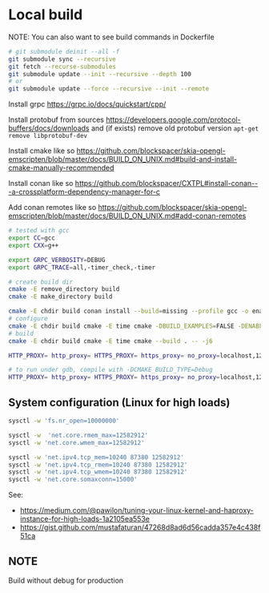 # Local build

NOTE: You can also want to see build commands in Dockerfile

```bash
# git submodule deinit --all -f
git submodule sync --recursive
git fetch --recurse-submodules
git submodule update --init --recursive --depth 100
# or
git submodule update --force --recursive --init --remote
```

Install grpc https://grpc.io/docs/quickstart/cpp/

Install protobuf from sources https://developers.google.com/protocol-buffers/docs/downloads and (if exists) remove old protobuf version `apt-get remove libprotobuf-dev`

Install cmake like so https://github.com/blockspacer/skia-opengl-emscripten/blob/master/docs/BUILD_ON_UNIX.md#build-and-install-cmake-manually-recommended

Install conan like so https://github.com/blockspacer/CXTPL#install-conan---a-crossplatform-dependency-manager-for-c

Add conan remotes like so https://github.com/blockspacer/skia-opengl-emscripten/blob/master/docs/BUILD_ON_UNIX.md#add-conan-remotes

```bash
# tested with gcc
export CC=gcc
export CXX=g++

export GRPC_VERBOSITY=DEBUG
export GRPC_TRACE=all,-timer_check,-timer

# create build dir
cmake -E remove_directory build
cmake -E make_directory build

cmake -E chdir build conan install --build=missing --profile gcc -o enable_tests=False ..
# configure
cmake -E chdir build cmake -E time cmake -DBUILD_EXAMPLES=FALSE -DENABLE_CLING=FALSE -DINSTALL_CLING=FALSE -DCMAKE_BUILD_TYPE=Debug ..
# build
cmake -E chdir build cmake -E time cmake --build . -- -j6
```

```bash
HTTP_PROXY= http_proxy= HTTPS_PROXY= https_proxy= no_proxy=localhost,127.0.0.1 ./build/test_appserver_core

# to run under gdb, compile with -DCMAKE_BUILD_TYPE=Debug
HTTP_PROXY= http_proxy= HTTPS_PROXY= https_proxy= no_proxy=localhost,127.0.0.1 gdb ./build/test_appserver_core -ex "run" -ex "set pagination off" -ex "bt" -ex "set confirm off" -ex "quit"
```

## System configuration (Linux for high loads)

```bash
sysctl -w 'fs.nr_open=10000000'

sysctl -w  'net.core.rmem_max=12582912'
sysctl -w 'net.core.wmem_max=12582912'

sysctl -w 'net.ipv4.tcp_mem=10240 87380 12582912'
sysctl -w 'net.ipv4.tcp_rmem=10240 87380 12582912'
sysctl -w 'net.ipv4.tcp_wmem=10240 87380 12582912'
sysctl -w 'net.core.somaxconn=15000'
```

See:
* https://medium.com/@pawilon/tuning-your-linux-kernel-and-haproxy-instance-for-high-loads-1a2105ea553e
* https://gist.github.com/mustafaturan/47268d8ad6d56cadda357e4c438f51ca

## NOTE

Build without debug for production
